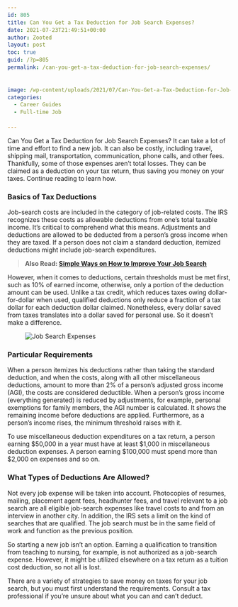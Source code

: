 ```yaml
---
id: 805
title: Can You Get a Tax Deduction for Job Search Expenses?
date: 2021-07-23T21:49:51+00:00
author: Zooted
layout: post
toc: true
guid: /?p=805
permalink: /can-you-get-a-tax-deduction-for-job-search-expenses/


image: /wp-content/uploads/2021/07/Can-You-Get-a-Tax-Deduction-for-Job-Search-Expenses-1.jpg
categories:
  - Career Guides
  - Full-time Job
 
---
```

Can You Get a Tax Deduction for Job Search Expenses? It can take a lot of time and effort to find a new job. It can also be costly, including travel, shipping mail, transportation, communication, phone calls, and other fees. Thankfully, some of those expenses aren&#8217;t total losses. They can be claimed as a deduction on your tax return, thus saving you money on your taxes. Continue reading to learn how.

### **Basics of Tax Deductions**

Job-search costs are included in the category of job-related costs. The IRS recognizes these costs as allowable deductions from one&#8217;s total taxable income. It&#8217;s critical to comprehend what this means. Adjustments and deductions are allowed to be deducted from a person&#8217;s gross income when they are taxed. If a person does not claim a standard deduction, itemized deductions might include job-search expenditures.

<blockquote class="wp-block-quote">
  <p>
    <strong>Also Read: <a href="/simple-ways-on-how-to-improve-your-job-search/">Simple Ways on How to Improve Your Job Search</a></strong>
  </p>
</blockquote>

However, when it comes to deductions, certain thresholds must be met first, such as 10% of earned income, otherwise, only a portion of the deduction amount can be used. Unlike a tax credit, which reduces taxes owing dollar-for-dollar when used, qualified deductions only reduce a fraction of a tax dollar for each deduction dollar claimed. Nonetheless, every dollar saved from taxes translates into a dollar saved for personal use. So it doesn&#8217;t make a difference.

 

<div class="wp-block-image">
  <figure class="aligncenter size-large"><img loading="lazy" width="618" height="411" src="/wp-content/uploads/2021/07/Can-You-Get-a-Tax-Deduction-for-Job-Search-Expenses.jpg" alt="Job Search Expenses" class="wp-image-806" srcset="/wp-content/uploads/2021/07/Can-You-Get-a-Tax-Deduction-for-Job-Search-Expenses.jpg 618w, /wp-content/uploads/2021/07/Can-You-Get-a-Tax-Deduction-for-Job-Search-Expenses-300x200.jpg 300w" sizes="(max-width: 618px) 100vw, 618px" /></figure>
</div>

### **Particular Requirements**

When a person itemizes his deductions rather than taking the standard deduction, and when the costs, along with all other miscellaneous deductions, amount to more than 2% of a person&#8217;s adjusted gross income (AGI), the costs are considered deductible. When a person&#8217;s gross income (everything generated) is reduced by adjustments, for example, personal exemptions for family members, the AGI number is calculated. It shows the remaining income before deductions are applied. Furthermore, as a person&#8217;s income rises, the minimum threshold raises with it.

To use miscellaneous deduction expenditures on a tax return, a person earning $50,000 in a year must have at least $1,000 in miscellaneous deduction expenses. A person earning $100,000 must spend more than $2,000 on expenses and so on.

### **What Types of Deductions Are Allowed?**

Not every job expense will be taken into account. Photocopies of resumes, mailing, placement agent fees, headhunter fees, and travel relevant to a job search are all eligible job-search expenses like travel costs to and from an interview in another city. In addition, the IRS sets a limit on the kind of searches that are qualified. The job search must be in the same field of work and function as the previous position.

So starting a new job isn&#8217;t an option. Earning a qualification to transition from teaching to nursing, for example, is not authorized as a job-search expense. However, it might be utilized elsewhere on a tax return as a tuition cost deduction, so not all is lost.

There are a variety of strategies to save money on taxes for your job search, but you must first understand the requirements. Consult a tax professional if you&#8217;re unsure about what you can and can&#8217;t deduct.
